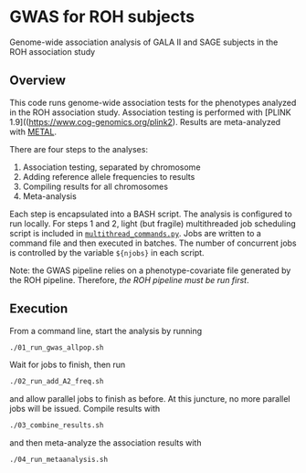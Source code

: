 # GWAS for ROH subjects
Genome-wide association analysis of GALA II and SAGE subjects in the ROH association study

## Overview

This code runs genome-wide association tests for the phenotypes analyzed in the ROH association study.
Association testing is performed with [PLINK 1.9]((https://www.cog-genomics.org/plink2).
Results are meta-analyzed with [METAL](https://genome.sph.umich.edu/wiki/METAL).

There are four steps to the analyses:
1. Association testing, separated by chromosome
2. Adding reference allele frequencies to results
3. Compiling results for all chromosomes
4. Meta-analysis

Each step is encapsulated into a BASH script. 
The analysis is configured to run locally.
For steps 1 and 2, light (but fragile) multithreaded job scheduling script is included in [`multithread_commands.py`](multithread_commands.py).
Jobs are written to a command file and then executed in batches.
The number of concurrent jobs is controlled by the variable `${njobs}` in each script.

Note: the GWAS pipeline relies on a phenotype-covariate file generated by the ROH pipeline.
Therefore, *the ROH pipeline must be run first*.

## Execution

From a command line, start the analysis by running 
```bash
./01_run_gwas_allpop.sh
```
Wait for jobs to finish, then run
```bash
./02_run_add_A2_freq.sh
```
and allow parallel jobs to finish as before.
At this juncture, no more parallel jobs will be issued.
Compile results with
```bash
./03_combine_results.sh
```
and then meta-analyze the association results with
```bash
./04_run_metaanalysis.sh
```
